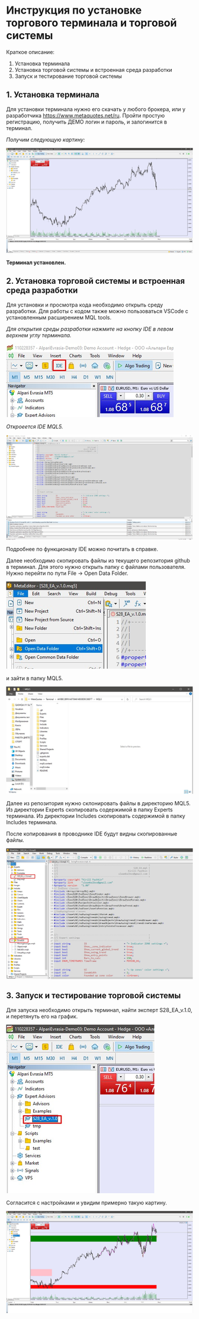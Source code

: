 # Инструкция по установке торгового терминала и торговой системы

Краткое описание:

1. Установка терминала
2. Установка торговой системы и встроенная среда разработки
3. Запуск и тестирование торговой системы


## 1. Установка терминала

Для установки терминала нужно его скачать у любого брокера, или у разработчика https://www.metaquotes.net/ru. Пройти простую регистрацию, получить ДЕМО логин и пароль, и залогинится в терминал.

*Получим следующую картину:*

!["terminal mt5"](https://github.com/Sleem28/Thesis-project/blob/main/Images/terminal.jpg)

**Терминал установлен.**


## 2. Установка торговой системы и встроенная среда разработки

Для установки и просмотра кода необходимо открыть среду разработки. Для работы с кодом также можно пользоваться VSCode c установленным расширением MQL tools. 

*Для открытия среды разработки нажмите на кнопку IDE в левом верхнем углу терминала.*

!["IDE MQL5"](https://github.com/Sleem28/Thesis-project/blob/main/Images/IDE_button.jpg)

*Откроеется IDE MQL5.* 

!["IDE"](https://github.com/Sleem28/Thesis-project/blob/main/Images/IDE.jpg)

Подробнее по функционалу IDE можно почитать в справке.

Далее необходимо скопировать файлы из текущего репозитория github в терминал. Для этого нужно открыть папку с файлами пользователя. Нужно перейти по пути File -> Open Data Folder. 

!["ODF"](https://github.com/Sleem28/Thesis-project/blob/main/Images/ODF.jpg)

и зайти в папку MQL5. 

!["ODF"](https://github.com/Sleem28/Thesis-project/blob/main/Images/OF_MQL5.jpg)

Далее из репозитория нужно склонировать файлы в директорию MQL5. Из директории Experts скопировать содержимой в папку Experts терминала. Из директории Includes скопировать содержимой в папку Includes терминала.

После копирования в проводнике IDE будут видны скопированные файлы.

!["Проводник"](https://github.com/Sleem28/Thesis-project/blob/main/Images/Explorer.jpg)

## 3. Запуск и тестирование торговой системы

Для запуска необходимо открыть терминал, найти эксперт S28_EA_v.1.0, и перетянуть его на график.

!["EA"](https://github.com/Sleem28/Thesis-project/blob/main/Images/EA.jpg)

 Согласится с настройками и увидим примерно такую картину.

!["Runned_EA"](https://github.com/Sleem28/Thesis-project/blob/main/Images/Runned_EA.jpg)